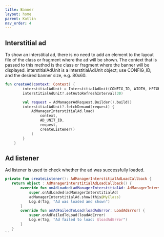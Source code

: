 ```yaml
---
title: Banner
layout: home
parent: Kotlin
nav_order: 4
---
```



## Interstitial ad
To show an interstitial ad, there is no need to add an element to the layout file of the class or fragment where the ad will be shown. The context that is passed to this method is the class or fragment where the banner will be displayed. interstitialAdUnit is a InterstitialAdUnit object; use CONFIG_ID, and the desired banner size, e.g. 80x60.
```kotlin
fun createAd(context: Context) {
        interstitialAdUnit = InterstitialAdUnit(CONFIG_ID, WIDTH, HEIGHT)
        interstitialAdUnit?.setAutoRefreshInterval(30)

        val request = AdManagerAdRequest.Builder().build()
        interstitialAdUnit?.fetchDemand(request) {
            AdManagerInterstitialAd.load(
                context,
                AD_UNIT_ID,
                request,
                createListener()
            )
        }
    }
```

## Ad listener

Ad listener is used to check whether the ad was successfully loaded.
```kotlin
private fun createListener(): AdManagerInterstitialAdLoadCallback {
   return object : AdManagerInterstitialAdLoadCallback() {
       override fun onAdLoaded(adManagerInterstitialAd: AdManagerInterstitialAd) {
           super.onAdLoaded(adManagerInterstitialAd)
           adManagerInterstitialAd.show(this@MyClass)
           Log.d(Tag, "Ad was loaded and shown")
       }
       override fun onAdFailedToLoad(loadAdError: LoadAdError) {
           super.onAdFailedToLoad(loadAdError)
           Log.e(Tag, "Ad failed to load: $loadAdError")
       }
   }
``
